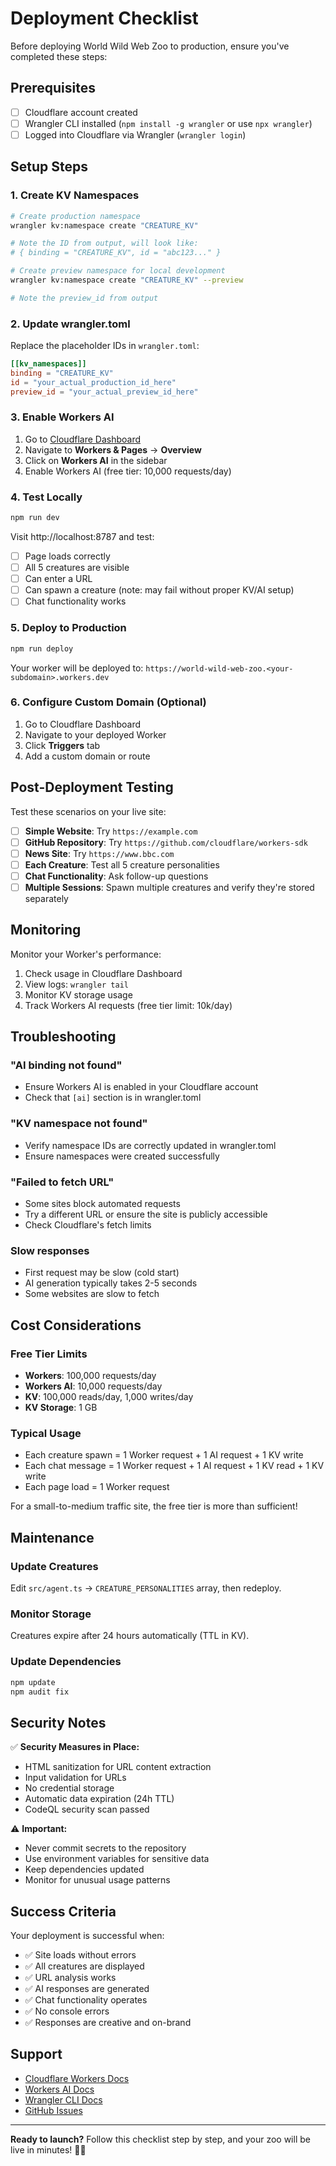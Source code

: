# Deployment Checklist

Before deploying World Wild Web Zoo to production, ensure you've completed these steps:

## Prerequisites

- [ ] Cloudflare account created
- [ ] Wrangler CLI installed (`npm install -g wrangler` or use `npx wrangler`)
- [ ] Logged into Cloudflare via Wrangler (`wrangler login`)

## Setup Steps

### 1. Create KV Namespaces

```bash
# Create production namespace
wrangler kv:namespace create "CREATURE_KV"

# Note the ID from output, will look like:
# { binding = "CREATURE_KV", id = "abc123..." }

# Create preview namespace for local development
wrangler kv:namespace create "CREATURE_KV" --preview

# Note the preview_id from output
```

### 2. Update wrangler.toml

Replace the placeholder IDs in `wrangler.toml`:

```toml
[[kv_namespaces]]
binding = "CREATURE_KV"
id = "your_actual_production_id_here"
preview_id = "your_actual_preview_id_here"
```

### 3. Enable Workers AI

1. Go to [Cloudflare Dashboard](https://dash.cloudflare.com/)
2. Navigate to **Workers & Pages** → **Overview**
3. Click on **Workers AI** in the sidebar
4. Enable Workers AI (free tier: 10,000 requests/day)

### 4. Test Locally

```bash
npm run dev
```

Visit http://localhost:8787 and test:
- [ ] Page loads correctly
- [ ] All 5 creatures are visible
- [ ] Can enter a URL
- [ ] Can spawn a creature (note: may fail without proper KV/AI setup)
- [ ] Chat functionality works

### 5. Deploy to Production

```bash
npm run deploy
```

Your worker will be deployed to:
`https://world-wild-web-zoo.<your-subdomain>.workers.dev`

### 6. Configure Custom Domain (Optional)

1. Go to Cloudflare Dashboard
2. Navigate to your deployed Worker
3. Click **Triggers** tab
4. Add a custom domain or route

## Post-Deployment Testing

Test these scenarios on your live site:

- [ ] **Simple Website**: Try `https://example.com`
- [ ] **GitHub Repository**: Try `https://github.com/cloudflare/workers-sdk`
- [ ] **News Site**: Try `https://www.bbc.com`
- [ ] **Each Creature**: Test all 5 creature personalities
- [ ] **Chat Functionality**: Ask follow-up questions
- [ ] **Multiple Sessions**: Spawn multiple creatures and verify they're stored separately

## Monitoring

Monitor your Worker's performance:

1. Check usage in Cloudflare Dashboard
2. View logs: `wrangler tail`
3. Monitor KV storage usage
4. Track Workers AI requests (free tier limit: 10k/day)

## Troubleshooting

### "AI binding not found"
- Ensure Workers AI is enabled in your Cloudflare account
- Check that `[ai]` section is in wrangler.toml

### "KV namespace not found"
- Verify namespace IDs are correctly updated in wrangler.toml
- Ensure namespaces were created successfully

### "Failed to fetch URL"
- Some sites block automated requests
- Try a different URL or ensure the site is publicly accessible
- Check Cloudflare's fetch limits

### Slow responses
- First request may be slow (cold start)
- AI generation typically takes 2-5 seconds
- Some websites are slow to fetch

## Cost Considerations

### Free Tier Limits
- **Workers**: 100,000 requests/day
- **Workers AI**: 10,000 requests/day  
- **KV**: 100,000 reads/day, 1,000 writes/day
- **KV Storage**: 1 GB

### Typical Usage
- Each creature spawn = 1 Worker request + 1 AI request + 1 KV write
- Each chat message = 1 Worker request + 1 AI request + 1 KV read + 1 KV write
- Each page load = 1 Worker request

For a small-to-medium traffic site, the free tier is more than sufficient!

## Maintenance

### Update Creatures
Edit `src/agent.ts` → `CREATURE_PERSONALITIES` array, then redeploy.

### Monitor Storage
Creatures expire after 24 hours automatically (TTL in KV).

### Update Dependencies
```bash
npm update
npm audit fix
```

## Security Notes

✅ **Security Measures in Place:**
- HTML sanitization for URL content extraction
- Input validation for URLs
- No credential storage
- Automatic data expiration (24h TTL)
- CodeQL security scan passed

⚠️ **Important:**
- Never commit secrets to the repository
- Use environment variables for sensitive data
- Keep dependencies updated
- Monitor for unusual usage patterns

## Success Criteria

Your deployment is successful when:
- ✅ Site loads without errors
- ✅ All creatures are displayed
- ✅ URL analysis works
- ✅ AI responses are generated
- ✅ Chat functionality operates
- ✅ No console errors
- ✅ Responses are creative and on-brand

## Support

- [Cloudflare Workers Docs](https://developers.cloudflare.com/workers/)
- [Workers AI Docs](https://developers.cloudflare.com/workers-ai/)
- [Wrangler CLI Docs](https://developers.cloudflare.com/workers/wrangler/)
- [GitHub Issues](https://github.com/wildhash/world-wild-web-zoo/issues)

---

**Ready to launch?** Follow this checklist step by step, and your zoo will be live in minutes! 🎪✨
